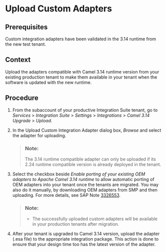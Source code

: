 <!-- loiofc4f957900b04f3a9df14757cdff0a66 -->

# Upload Custom Adapters



<a name="loiofc4f957900b04f3a9df14757cdff0a66__prereq_if4_b2q_3xb"/>

## Prerequisites

Custom integration adapters have been validated in the 3.14 runtime from the new test tenant.



<a name="loiofc4f957900b04f3a9df14757cdff0a66__context_mvv_c3q_3xb"/>

## Context

Upload the adapters compatible with Camel 3.14 runtime version from your existing production tenant to make them available in your tenant when the software is updated with the new runtime.



<a name="loiofc4f957900b04f3a9df14757cdff0a66__steps_c2v_d3q_3xb"/>

## Procedure

1.  From the subaccount of your productive Integration Suite tenant, go to *Services* \> *Integration Suite* \> *Settings* \> *Integrations* \> *Camel 3.14 Upgrade* \> *Upload*.

2.  In the Upload Custom Integration Adapter dialog box, *Browse* and select the adapter for uploading.

    > ### Note:  
    > The 3.14 runtime compatible adapter can only be uploaded if its 2.24 runtime compatible version is already deployed in the tenant.

3.  Select the checkbox beside *Enable porting of your existing OEM adapters to Apache Camel 3.14 runtime* to allow automatic porting of OEM adapters into your tenant once the tenants are migrated. You may also do it manually, by downloading OEM adapters from SMP and then uploading. For more details, see SAP Note [3326553](https://me.sap.com/notes/3326553).

    > ### Note:  
    > -   The successfully uploaded custom adapters will be available in your production tenants after migration.

4.  After your tenant is upgraded to Camel 3.14 version, upload the adapter \(.esa file\) to the appropriate integration package. This action is done to ensure that your design time too has the latest version of the adapter.


